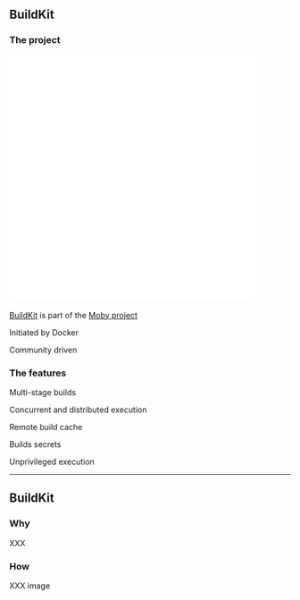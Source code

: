 ## BuildKit

### The project

![](images/moby.svg) <!-- .element: style="width: 5em; float: right;" -->

[BuildKit](https://github.com/moby/buildkit) is part of the [Moby project](https://github.com/moby)

Initiated by Docker

Community driven

### The features

Multi-stage builds

Concurrent and distributed execution

Remote build cache

Builds secrets

Unprivileged execution

---

## BuildKit

### Why

XXX

### How

XXX image
